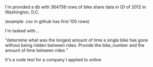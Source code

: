 I'm provided a db with 364756 rows of bike share data in Q1 of 2012 in Washington, D.C.

(example .csv in github has first 100 rows)

I'm tasked with...

"determine what was the longest amount of time a single bike has gone without being ridden between rides. 
Provide the bike_number and the amount of time between rides "

It's a code test for a company I applied to online
